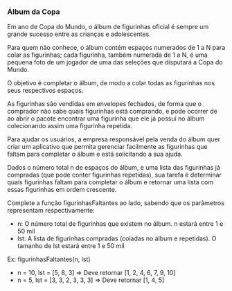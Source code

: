 ### Álbum da Copa ###

Em ano de Copa do Mundo, o álbum de figurinhas oficial é sempre um grande sucesso entre as crianças e adolescentes.

Para quem não conhece, o álbum contém espaços numerados de 1 a N para colar as figurinhas; cada figurinha, também numerada de 1 a N, é uma pequena foto de um jogador de uma das seleções que disputará a Copa do Mundo.

O objetivo é completar o álbum, de modo a colar todas as figurinhas nos seus respectivos espaços.

As figurinhas são vendidas em envelopes fechados, de forma que o comprador não sabe quais figurinhas está comprando, e pode ocorrer de ao abrir o pacote encontrar uma figurinha que ele já possui no álbum colecionando assim uma figurinha repetida.

Para ajudar os usuários, a empresa responsável pela venda do álbum quer criar um aplicativo que permita gerenciar facilmente as figurinhas que faltam para completar o álbum e está solicitando a sua ajuda.

Dados o número total n de espaços do álbum, e uma lista das figurinhas já compradas (que pode conter figurinhas repetidas), sua tarefa é determinar quais figurinhas faltam para completar o álbum e retornar uma lista com essas figurinhas em ordem crescente.

Complete a função figurinhasFaltantes ao lado, sabendo que os parâmetros representam respectivamente:

* n: O número total de figurinhas que existem no álbum. n estará entre 1 e 50 mil
* lst: A lista de figurinhas compradas (coladas no álbum e repetidas). O tamanho de lst estará entre 1 e 50 mil

Ex: figurinhasFaltantes(n, lst)

* n = 10, lst = [5, 8, 3] =\> Deve retornar [1, 2, 4, 6, 7, 9, 10]
* n = 5, lst = [3, 3, 2, 3, 3, 3] =\> Deve retornar [1, 4, 5]
